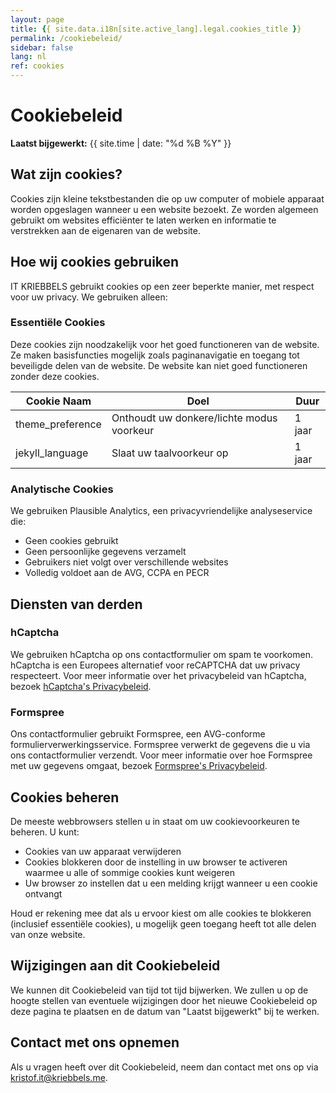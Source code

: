 ```yaml
---
layout: page
title: {{ site.data.i18n[site.active_lang].legal.cookies_title }}
permalink: /cookiebeleid/
sidebar: false
lang: nl
ref: cookies
---
```


# Cookiebeleid

**Laatst bijgewerkt:** {{ site.time | date: "%d %B %Y" }}

## Wat zijn cookies?

Cookies zijn kleine tekstbestanden die op uw computer of mobiele apparaat worden opgeslagen wanneer u een website bezoekt. Ze worden algemeen gebruikt om websites efficiënter te laten werken en informatie te verstrekken aan de eigenaren van de website.

## Hoe wij cookies gebruiken

IT KRIEBBELS gebruikt cookies op een zeer beperkte manier, met respect voor uw privacy. We gebruiken alleen:

### Essentiële Cookies

Deze cookies zijn noodzakelijk voor het goed functioneren van de website. Ze maken basisfuncties mogelijk zoals paginanavigatie en toegang tot beveiligde delen van de website. De website kan niet goed functioneren zonder deze cookies.

| Cookie Naam | Doel | Duur |
|-------------|------|------|
| theme_preference | Onthoudt uw donkere/lichte modus voorkeur | 1 jaar |
| jekyll_language | Slaat uw taalvoorkeur op | 1 jaar |

### Analytische Cookies

We gebruiken Plausible Analytics, een privacyvriendelijke analyseservice die:
- Geen cookies gebruikt
- Geen persoonlijke gegevens verzamelt
- Gebruikers niet volgt over verschillende websites
- Volledig voldoet aan de AVG, CCPA en PECR

## Diensten van derden

### hCaptcha

We gebruiken hCaptcha op ons contactformulier om spam te voorkomen. hCaptcha is een Europees alternatief voor reCAPTCHA dat uw privacy respecteert. Voor meer informatie over het privacybeleid van hCaptcha, bezoek [hCaptcha's Privacybeleid](https://www.hcaptcha.com/privacy).

### Formspree

Ons contactformulier gebruikt Formspree, een AVG-conforme formulierverwerkingsservice. Formspree verwerkt de gegevens die u via ons contactformulier verzendt. Voor meer informatie over hoe Formspree met uw gegevens omgaat, bezoek [Formspree's Privacybeleid](https://formspree.io/legal/privacy-policy/).

## Cookies beheren

De meeste webbrowsers stellen u in staat om uw cookievoorkeuren te beheren. U kunt:
- Cookies van uw apparaat verwijderen
- Cookies blokkeren door de instelling in uw browser te activeren waarmee u alle of sommige cookies kunt weigeren
- Uw browser zo instellen dat u een melding krijgt wanneer u een cookie ontvangt

Houd er rekening mee dat als u ervoor kiest om alle cookies te blokkeren (inclusief essentiële cookies), u mogelijk geen toegang heeft tot alle delen van onze website.

## Wijzigingen aan dit Cookiebeleid

We kunnen dit Cookiebeleid van tijd tot tijd bijwerken. We zullen u op de hoogte stellen van eventuele wijzigingen door het nieuwe Cookiebeleid op deze pagina te plaatsen en de datum van "Laatst bijgewerkt" bij te werken.

## Contact met ons opnemen

Als u vragen heeft over dit Cookiebeleid, neem dan contact met ons op via [kristof.it@kriebbels.me](mailto:kristof.it@kriebbels.me).